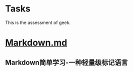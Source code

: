 # Tasks
This is the assessment of geek.

# [Markdown.md](https://github.com/ghghvn/Tasks/blob/main/Markdown.md)
## Markdown简单学习-一种轻量级标记语言

